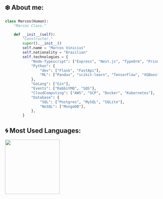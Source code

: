 ## ❄️ About me:

```python
class Marcos(Human):
    "Marcos Class."

    def __init__(self):
        "Constructor."
        super().__init__()
        self.name = "Marcos Vinicius"
        self.nationality = "Brazilian"
        self.technologies = {
            "Node-Typescript": ["Express", "Nest.js", "TypeOrm", "PrismaOrm"],
            "Python": {
                "dev": ["Flask", "FastApi"],
                "ML": ["Pandas", "scikit-learn", "TensorFlow", "XGBoost", "LightGBM", "CatBoost"]
            },
            "GoLang": ["Gin"],
            "Events": ["RabbitMQ", "SQS"],
            "CloudComputing": ["AWS", "GCP", "Docker", "Kubernetes"],
            "Database": {
                "SQL": ["Postgres", "MySQL", "SQLite"],
                "NoSQL": ["MongoDB"],
            },
        }

```

## 🌀 Most Used Languages:

<div>
  <img height="180em" src="https://github-readme-stats.vercel.app/api/top-langs/?username=Marcoslsl&layout=compact&langs_count=8&theme=swift&hide=jupyter%20notebook,HTML,CSS,SCSS,Dockerfile,Procfile,Mako"/>
</div>

